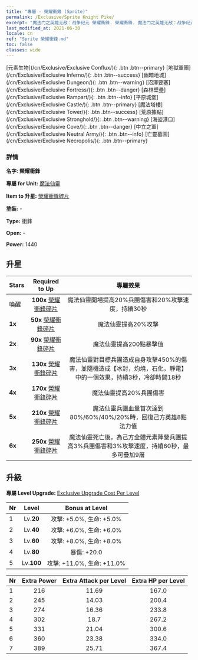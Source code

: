 ```yaml
---
title: "專屬 - 榮耀衝鋒 (Sprite)"
permalink: /Exclusive/Sprite Knight Pike/
excerpt: "魔法门之英雄无敌：战争纪元 榮耀衝鋒. 榮耀衝鋒. 魔法门之英雄无敌：战争纪元 專屬 榮耀衝鋒. 魔法仙靈 專屬."
last_modified_at: 2021-06-30
locale: cn
ref: "Sprite 榮耀衝鋒.md"
toc: false
classes: wide
---
```

 [元素生物](/cn/Exclusive/Exclusive Conflux/){: .btn .btn--primary} [地獄軍團](/cn/Exclusive/Exclusive Inferno/){: .btn .btn--success} [幽暗地城](/cn/Exclusive/Exclusive Dungeon/){: .btn .btn--warning} [沼澤要塞](/cn/Exclusive/Exclusive Fortress/){: .btn .btn--danger} [森林壁壘](/cn/Exclusive/Exclusive Rampart/){: .btn .btn--info} [平原城堡](/cn/Exclusive/Exclusive Castle/){: .btn .btn--primary} [魔法塔樓](/cn/Exclusive/Exclusive Tower/){: .btn .btn--success} [荒原據點](/cn/Exclusive/Exclusive Stronghold/){: .btn .btn--warning} [海盜港口](/cn/Exclusive/Exclusive Cove/){: .btn .btn--danger} [中立之軍](/cn/Exclusive/Exclusive Neutral Army/){: .btn .btn--info} [亡靈墓園](/cn/Exclusive/Exclusive Necropolis/){: .btn .btn--primary} 

### 詳情
 **名字: 榮耀衝鋒** 

 **專屬 for Unit:** [魔法仙靈](/cn/units/Sprite/) 

 **Item to 升星:** [榮耀衝鋒碎片](/cn/Items/con_916/)

 **塗裝:** -

 **Type:** 衝鋒

 **Open:** -

 **Power:** 1440

## 升星

  |     Stars    |  Required to Up | 專屬效果 |
  |:-------------|:---------------:|:---------------:|
  |  喚醒  | **100x** [榮耀衝鋒碎片](/cn/Items/con_916/) | 魔法仙靈開場提高20%兵團傷害和20%攻擊速度，持續30秒 |
  | **1x** <i class="fas fa-star"/> | **50x** [榮耀衝鋒碎片](/cn/Items/con_916/) | 魔法仙靈提高20%攻擊 |
  | **2x** <i class="fas fa-star"/> | **90x** [榮耀衝鋒碎片](/cn/Items/con_916/) | 魔法仙靈提高200點暴擊值 |
  | **3x** <i class="fas fa-star"/> | **130x** [榮耀衝鋒碎片](/cn/Items/con_916/) | 魔法仙靈對目標兵團造成自身攻擊450%的傷害，並隨機造成【冰封，灼燒，石化，靜電】中的一個效果，持續3秒，冷卻時間18秒 |
  | **4x** <i class="fas fa-star"/> | **170x** [榮耀衝鋒碎片](/cn/Items/con_916/) | 魔法仙靈提高20%兵團傷害 |
  | **5x** <i class="fas fa-star"/> | **210x** [榮耀衝鋒碎片](/cn/Items/con_916/) | 魔法仙靈兵團血量首次達到80%/60%/40%/20%時，回復己方英雄8點法力值 |
  | **6x** <i class="fas fa-star"/> | **250x** [榮耀衝鋒碎片](/cn/Items/con_916/) | 魔法仙靈死亡後，為己方全體元素陣營兵團提高3%兵團傷害和3%攻擊速度，持續60秒，最多可疊加9層 |


## 升級
 **專屬 Level Upgrade:** [Exclusive Upgrade Cost Per Level](/Exclusive/ExclusiveUpgradeCostPerLevel/)

  |  Nr  |   Level  | Bonus at Level |
  |:-----|:--------:|:--------------:|
  | 1 | Lv.**20** | 攻擊: +5.0%, 生命: +5.0% |
  | 2 | Lv.**40** | 攻擊: +6.0%, 生命: +6.0% |
  | 3 | Lv.**60** | 攻擊: +8.0%, 生命: +8.0% |
  | 4 | Lv.**80** | 暴傷: +20.0 |
  | 5 | Lv.**100** | 攻擊: +11.0%, 生命: +11.0% |


  |  Nr  |  Extra Power | Extra Attack per Level | Extra HP per Level |
  |:-----|:--------:|:--------:|:--------:|
  | 1 | 216 | 11.69 | 167.0 |
  | 2 | 245 | 14.03 | 200.4 |
  | 3 | 274 | 16.36 | 233.8 |
  | 4 | 302 | 18.7 | 267.2 |
  | 5 | 331 | 21.04 | 300.6 |
  | 6 | 360 | 23.38 | 334.0 |
  | 7 | 389 | 25.71 | 367.4 |


